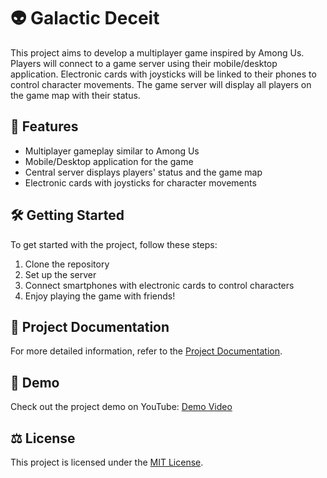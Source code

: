 # 👽 Galactic Deceit 

This project aims to develop a multiplayer game inspired by Among Us. Players will connect to a game server using their mobile/desktop application. Electronic cards with joysticks will be linked to their phones to control character movements. The game server will display all players on the game map with their status.

## 🚀 Features

- Multiplayer gameplay similar to Among Us
- Mobile/Desktop application for the game
- Central server displays players' status and the game map
- Electronic cards with joysticks for character movements

## 🛠️ Getting Started

To get started with the project, follow these steps:

1. Clone the repository
2. Set up the server
3. Connect smartphones with electronic cards to control characters
4. Enjoy playing the game with friends!

## 📑 Project Documentation

For more detailed information, refer to the [Project Documentation](https://github.com/djvra/GalacticDeceit/blob/main/project_documentation.pdf).

## 🎥 Demo

Check out the project demo on YouTube: [Demo Video](https://www.youtube.com/watch?v=NC79Xh6U8Fg)

## ⚖️ License

This project is licensed under the [MIT License](https://github.com/djvra/GalacticDeceit/blob/main/LICENSE).
